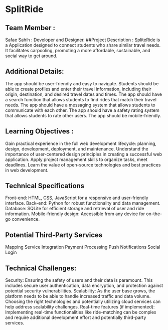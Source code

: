 # SplitRide
## Team Member :
Safae Sahih : Developer and Designer.
##Project Description :
SpliteRide is a Application designed to connect students who share similar travel needs. It facilitates carpooling, promoting a more affordable, sustainable, and social way to get around.
## Additional Details:
The app should be user-friendly and easy to navigate.
Students should be able to create profiles and enter their travel information, including their origin, destination, and desired travel dates and times.
The app should have a search function that allows students to find rides that match their travel needs.
The app should have a messaging system that allows students to communicate with each other.
The app should have a safety rating system that allows students to rate other users.
The app should be mobile-friendly.
## Learning Objectives :
Gain practical experience in the full web development lifecycle: planning, design, development, deployment, and maintenance.
Understand the importance of user-centered design principles in creating a successful web application.
Apply project management skills to organize tasks, meet deadlines.
Learn the value of open-source technologies and best practices in web development.
## Technical Specifications
Front-end: HTML, CSS, JavaScript for a responsive and user-friendly interface.
Back-end: Python for robust functionality and data management.
Database: SQLite for efficient storage and retrieval of user and ride information.
Mobile-friendly design: Accessible from any device for on-the-go convenience.
## Potential Third-Party Services
Mapping Service Integration
Payment Processing
Push Notifications
Social Login
## Technical Challenges:
Security: Ensuring the safety of users and their data is paramount. This includes secure user authentication, data encryption, and protection against potential security vulnerabilities.
Scalability: As the user base grows, the platform needs to be able to handle increased traffic and data volume. Choosing the right technologies and potentially utilizing cloud services can help address scalability challenges.
Real-time features (if implemented): Implementing real-time functionalities like ride-matching can be complex and require additional development effort and potentially third-party services.

